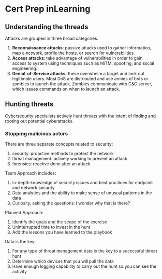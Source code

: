 # Cert Prep inLearning

## Understanding the threads

Attacks are grouped in three broad categories:

1. **Reconnaissance attacks**: passive attacks used to gather information, map a network, profile the hosts, or search for vulnerabilities.
2. **Access attacks**: take advantage of vulnerabilities in order to gain access to system using techniques such as MiTM, spoofing, and social engineering.
3. **Denial-of-Service attacks**: these overwhelm a target and lock out legitimate users. Most DoS are distributed and use armies of bots or zombies to launch the attack. Zombies communicate with C&C server, which issues commands on when to launch an attack.

## Hunting threats

Cybersecurity specialists actively hunt threats with the intent of finding and rooting out potential cyberattacks.

### Stopping malicious actors

There are three separate concepts related to security:

1. security: proactive methods to protect the network
2. threat management: actively working to prevent an attack
3. forensics: reactive done after an attack

Team Approach includes:

1. In-depth knowledge of security issues and best practices for endpoint and network security
2. Data analytics and the ability to make sense of unusual patterns in the data
3. Curiosity, asking the questions: I wonder why that is there?

Planned Approach:

1. Identify the goals and the scope of the exercise
2. Uninterrupted time to invest in the hunt
3. Add the lessons you have learned to the playbook

Data is the key:

1. For any type of threat management data is the key to a successful threat hunt
2. Determine which devices that you will pull the data
3. Have enough logging capability to carry out the hunt so you can see the activity

### 